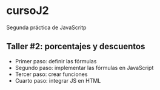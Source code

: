 # cursoJ2
Segunda práctica de JavaScritp
## Taller #2: porcentajes y descuentos
- Primer paso: definir las fórmulas
- Segundo paso: implementar las fórmulas en JavaScript
- Tercer paso: crear funciones
- Cuarto paso: integrar JS en HTML